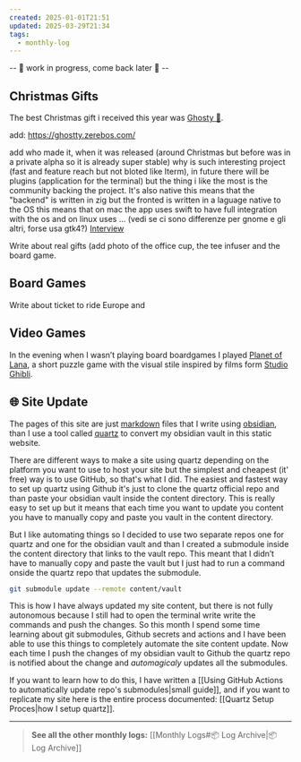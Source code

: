 ```yaml
---
created: 2025-01-01T21:51
updated: 2025-03-29T21:34
tags:
  - monthly-log
---
```

-- 🚧 work in progress, come back later 🚧 --

## Christmas Gifts

The best Christmas gift i received this year was [Ghosty 👻](https://github.com/ghostty-org). 

add: https://ghostty.zerebos.com/

add who made it, when it was released (around Christmas but before was in a private alpha so it is already super stable) why is such interesting project (fast and feature reach but not bloted like Iterm), in future there will be plugins (application for the terminal) but the thing i like the most is the community backing the project. It's also native this means that the "backend" is written in zig but the fronted is written in a laguage native to the OS this means that on mac the app uses swift to have full integration with the os and on linux uses ... (vedi se ci sono differenze per gnome e gli altri, forse usa gtk4?) [Interview](https://www.youtube.com/watch?v=YQnz7L6x068)

Write about real gifts (add photo of the office cup, the tee infuser and the board game.

## Board Games

Write about ticket to ride Europe and 

## Video Games

In the evening when I wasn’t playing board boardgames I played [Planet of Lana](https://planetoflana.com/), a short puzzle game with the visual stile inspired by films form [Studio Ghibli](https://en.wikipedia.org/wiki/Studio_Ghibli "Studio Ghibli").


## 🌐 Site Update

The pages of this site are just [markdown]() files that I write using [obsidian](https://obsidian.md/), than I use a tool called [quartz](https://quartz.jzhao.xyz/) to convert my obsidian vault in this static website. 

There are different ways to make a site using quartz depending on the platform you want to use to host your site but the simplest and cheapest (it' free) way is to use GitHub, so that's what I did. The easiest and fastest way to set up quartz using Github it's just to clone the quartz official repo and than paste your obsidian vault inside the content directory. This is really easy to set up but it means that each time you want to update you content you have to manually copy and paste you vault in the content directory.

But I like automating things so I decided to use two separate repos one for quartz and one for the obsidian vault and than I created a submodule inside the content directory that links to the vault repo. This meant that I didn’t have to manually copy and paste the vault but I just had to run a command onside the quartz repo that updates the submodule.

```bash
git submodule update --remote content/vault
```

This is how I have always updated my site content, but there is not fully autonomous because I still had to open the terminal write write the commands and push the changes. So this month I spend some time learning about git submodules, Github secrets and actions and I have been able to use this things to completely automate the site content update. Now each time I push the changes of my obsidian vault to Github the quartz repo is notified about the change and *automagicaly* updates all the submodules. 

If you want to learn how to do this, I have written a [[Using GitHub Actions to automatically update repo's submodules|small guide]], and if you want to replicate my site here is the entire process documented: [[Quartz Setup Proces|how I setup quartz]].

---

>**See all the other monthly logs:** [[Monthly Logs#📦 Log Archive|📦 Log Archive]]
